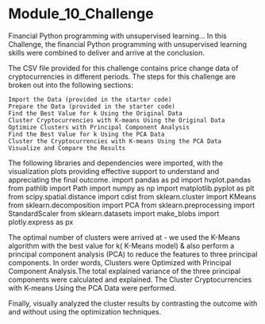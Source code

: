 # Module_10_Challenge
Financial Python programming with unsupervised learning...
In this Challenge, the financial Python programming with unsupervised learning skills were combined to deliver and arrive at the conclusion.

The CSV file provided for this challenge contains price change data of cryptocurrencies in different periods. The steps for this challenge are broken out into the following sections:

    Import the Data (provided in the starter code)
    Prepare the Data (provided in the starter code)
    Find the Best Value for k Using the Original Data
    Cluster Cryptocurrencies with K-means Using the Original Data
    Optimize Clusters with Principal Component Analysis
    Find the Best Value for k Using the PCA Data
    Cluster the Cryptocurrencies with K-means Using the PCA Data
    Visualize and Compare the Results

The following libraries and dependencies were imported, with the visualization plots providing effective support to understand and appreciating the final outcome.
import pandas as pd
import hvplot.pandas
from pathlib import Path
import numpy as np
import matplotlib.pyplot as plt
from scipy.spatial.distance import cdist
from sklearn.cluster import KMeans
from sklearn.decomposition import PCA
from sklearn.preprocessing import StandardScaler
from sklearn.datasets import make_blobs
import plotly.express as px

The optimal number of clusters were arrived at - we used the K-Means algorithm with the best value for k( K-Means model) &  also perform a principal component analysis (PCA)  to reduce the features to three principal components. In order words, Clusters were Optimized with Principal Component Analysis.The total explained variance of the three principal components were  calculated and explained. The Cluster Cryptocurrencies with K-means Using the PCA Data were performed.

Finally, visually analyzed the cluster results by contrasting the outcome with and without using the optimization techniques.
